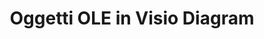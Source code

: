 ﻿---
title: Oggetti OLE in Visio Diagram
type: docs
weight: 230
url: /it/net/ole-objects-in-visio-diagram/
---
